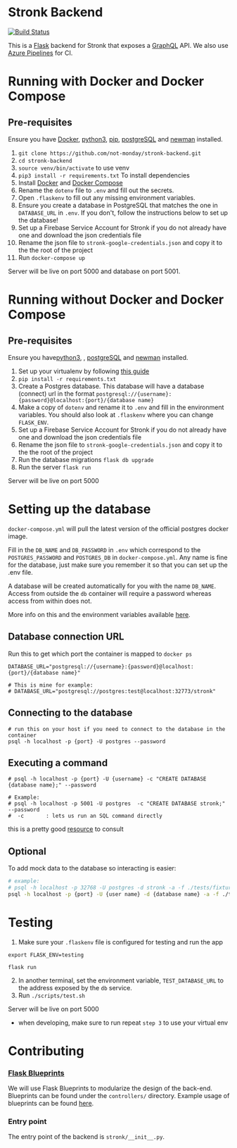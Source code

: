# Stronk Backend

[![Build Status](https://dev.azure.com/kkjasoncheung/stronk/_apis/build/status/not-monday.stronk-backend?branchName=master)](https://dev.azure.com/kkjasoncheung/stronk/_build/latest?definitionId=1&branchName=master)

This is a [Flask](https://flask.palletsprojects.com/en/1.1.x/blueprints/) backend for Stronk that exposes a [GraphQL](https://graphql.org/) API. We also use [Azure Pipelines](https://azure.microsoft.com/en-us/services/devops/pipelines/) for CI.

# Running with Docker and Docker Compose

## Pre-requisites

Ensure you have [Docker](https://docs.docker.com/install/), [python3](https://www.python.org/downloads/), [pip](https://pip.pypa.io/en/stable/installing/), [postgreSQL](https://www.postgresql.org/) and [newman](https://github.com/postmanlabs/newman) installed.

1. `git clone https://github.com/not-monday/stronk-backend.git`
2. `cd stronk-backend`
3. `source venv/bin/activate` to use venv
4. `pip3 install -r requirements.txt` To install dependencies
5. Install [Docker](https://docs.docker.com/get-docker/) and [Docker Compose](https://docs.docker.com/compose/install/)
6. Rename the `dotenv` file to `.env` and fill out the secrets.
7. Open `.flaskenv` to fill out any missing environment variables.
8. Ensure you create a database in PostgreSQL that matches the one in `DATABASE_URL` in `.env`. If you don't, follow the instructions below to set up the database!
9. Set up a Firebase Service Account for Stronk if you do not already have one and download the json credentials file
10. Rename the json file to `stronk-google-credentials.json` and copy it to the the root of the project
11. Run `docker-compose up`

Server will be live on port 5000 and database on port 5001.

# Running without Docker and Docker Compose

## Pre-requisites

Ensure you have[python3](https://www.python.org/downloads/), [
](https://pip.pypa.io/en/stable/installing/), [postgreSQL](https://www.postgresql.org/) and [newman](https://github.com/postmanlabs/newman) installed.

1. Set up your virtualenv by following [this guide](https://docs.python.org/3/library/venv.html)
2. `pip install -r requirements.txt`
3. Create a Postgres database. This database will have a database (connect) url in the format `postgresql://{username}:{password}@localhost:{port}/{database name}`
4. Make a copy of `dotenv` and rename it to `.env` and fill in the environment variables. You should also look at `.flaskenv` where you can change `FLASK_ENV`.
5. Set up a Firebase Service Account for Stronk if you do not already have one and download the json credentials file
6. Rename the json file to `stronk-google-credentials.json` and copy it to the the root of the project
7. Run the database migrations `flask db upgrade`
8. Run the server `flask run`

Server will be live on port 5000

# Setting up the database

`docker-compose.yml` will pull the latest version of the official postgres docker image.

Fill in the `DB_NAME` and `DB_PASSWORD` in `.env` which correspond to the `POSTGRES_PASSWORD` and `POSTGRES_DB` in `docker-compose.yml`. Any name is fine for the database, just make sure you remember it so that you can set up the .env file.

A database will be created automatically for you with the name `DB_NAME`. Access from outside the `db` container will require a password whereas access from within does not.

More info on this and the environment variables available [here](https://hub.docker.com/_/postgres).

## Database connection URL

Run this to get which port the container is mapped to `docker ps`

```
DATABASE_URL="postgresql://{username}:{password}@localhost:{port}/{database name}"

# This is mine for example:
# DATABASE_URL="postgresql://postgres:test@localhost:32773/stronk"
```

## Connecting to the database

```
# run this on your host if you need to connect to the database in the container
psql -h localhost -p {port} -U postgres --password
```

## Executing a command

```
# psql -h localhost -p {port} -U {username} -c "CREATE DATABASE {database name};" --password

# Example:
# psql -h localhost -p 5001 -U postgres  -c "CREATE DATABASE stronk;" --password
#  -c       : lets us run an SQL command directly
```

this is a pretty good [resource](https://docs.docker.com/engine/examples/postgresql_service/) to consult

## Optional

To add mock data to the database so interacting is easier:

```bash
# example:
# psql -h localhost -p 32768 -U postgres -d stronk -a -f ./tests/fixtures/insert_mock_data.sql
psql -h localhost -p {port} -U {user name} -d {database name} -a -f ./tests/fixtures/insert_mock_data.sql
```

# Testing

1. Make sure your `.flaskenv` file is configured for testing and run the app

```
export FLASK_ENV=testing

flask run
```

2. In another terminal, set the environment variable, `TEST_DATABASE_URL` to the address exposed by the `db` service.
3. Run `./scripts/test.sh`

Server will be live on port 5000

- when developing, make sure to run repeat `step 3` to use your virtual env

# Contributing

### [Flask Blueprints](https://flask.palletsprojects.com/en/1.1.x/blueprints/)

We will use Flask Blueprints to modularize the design of the back-end. Blueprints can be found under the `controllers/` directory.
Example usage of blueprints can be found [here](https://flask.palletsprojects.com/en/1.1.x/blueprints/).

### Entry point

The entry point of the backend is `stronk/__init__.py`.
